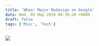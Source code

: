 ```yaml
---
title: 'Whoa! Major Redesign on Google'
date: Wed, 05 May 2010 09:39:20 +0000
draft: false
tags: ['Misc', 'Tech']
---
```


![](/wp-content/uploads/2015/10/google-redesign.jpg)